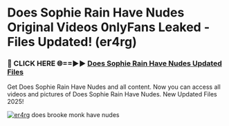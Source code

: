 # Does Sophie Rain Have Nudes Original Videos 0nlyFans Leaked - Files Updated! (er4rg)

<h3>🔴 CLICK HERE 🌐==►► <a href="https://tinyurl.com/yrmya6cz" rel="nofollow">Does Sophie Rain Have Nudes Updated Files</a></h3>

Get Does Sophie Rain Have Nudes and all content. Now you can access all videos and pictures of Does Sophie Rain Have Nudes. New Updated Files 2025!

[![er4rg](https://i.imgur.com/FMdXYCs.gif)](https://tinyurl.com/yrmya6cz)
does brooke monk have nudes